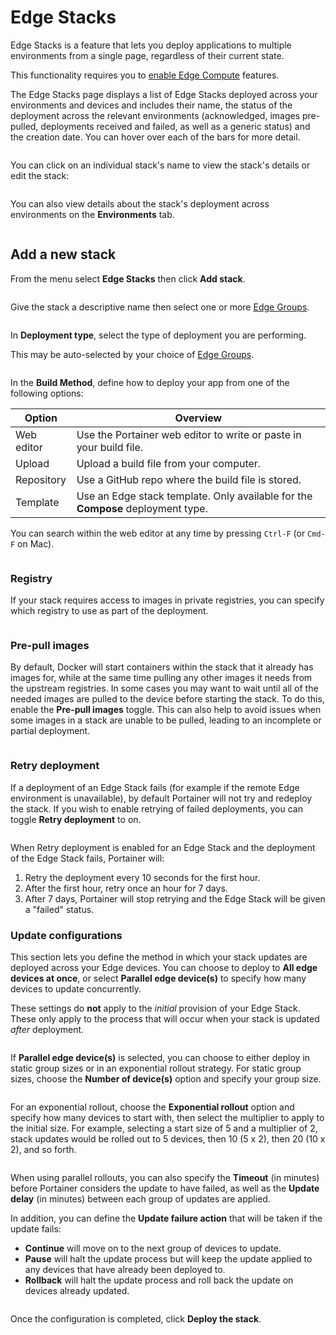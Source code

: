 # Edge Stacks

Edge Stacks is a feature that lets you deploy applications to multiple environments from a single page, regardless of their current state.&#x20;


This functionality requires you to [enable Edge Compute](../../../admin/settings/edge.md) features.


The Edge Stacks page displays a list of Edge Stacks deployed across your environments and devices and includes their name, the status of the deployment across the relevant environments (acknowledged, images pre-pulled, deployments received and failed, as well as a generic status) and the creation date. You can hover over each of the bars for more detail.

<figure><img src="../..//assets/2.19-edge-stacks-list.png" alt=""><figcaption></figcaption></figure>

You can click on an individual stack's name to view the stack's details or edit the stack:

<figure><img src="../..//assets/2.19-edge-stacks-edit-stack.png" alt=""><figcaption></figcaption></figure>

You can also view details about the stack's deployment across environments on the **Environments** tab.

<figure><img src="../..//assets/2.19-edge-stacks-edit-environment.png" alt=""><figcaption></figcaption></figure>

## Add a new stack

From the menu select **Edge Stacks** then click **Add stack**.

<figure><img src="../..//assets/2.19-edge-stacks-add.gif" alt=""><figcaption></figcaption></figure>

Give the stack a descriptive name then select one or more [Edge Groups](../groups.md).

<figure><img src="../..//assets/2.19-edge-stacks-add-name.png" alt=""><figcaption></figcaption></figure>

In **Deployment type**, select the type of deployment you are performing.


This may be auto-selected by your choice of [Edge Groups](../groups.md).


<figure><img src="../..//assets/2.15-edge-stacks-add-deptype.png" alt=""><figcaption></figcaption></figure>

In the **Build Method**, define how to deploy your app from one of the following options:

| Option     | Overview                                                                        |
| ---------- | ------------------------------------------------------------------------------- |
| Web editor | Use the Portainer web editor to write or paste in your build file.              |
| Upload     | Upload a build file from your computer.                                         |
| Repository | Use a GitHub repo where the build file is stored.                               |
| Template   | Use an Edge stack template. Only available for the **Compose** deployment type. |


You can search within the web editor at any time by pressing `Ctrl-F` (or `Cmd-F` on Mac).


<figure><img src="../..//assets/2.15-edge-stacks-add-buildmethod.png" alt=""><figcaption></figcaption></figure>

### Registry

If your stack requires access to images in private registries, you can specify which registry to use as part of the deployment.

<figure><img src="../..//assets/2.15-edge-stacks-add-registry.png" alt=""><figcaption></figcaption></figure>

### Pre-pull images

By default, Docker will start containers within the stack that it already has images for, while at the same time pulling any other images it needs from the upstream registries. In some cases you may want to wait until all of the needed images are pulled to the device before starting the stack. To do this, enable the **Pre-pull images** toggle. This can also help to avoid issues when some images in a stack are unable to be pulled, leading to an incomplete or partial deployment.

<figure><img src="../..//assets/2.18-edge-stacks-prepull.png" alt=""><figcaption></figcaption></figure>

### Retry deployment

If a deployment of an Edge Stack fails (for example if the remote Edge environment is unavailable), by default Portainer will not try and redeploy the stack. If you wish to enable retrying of failed deployments, you can toggle **Retry deployment** to on.

<figure><img src="../..//assets/2.18-edge-stacks-retry.png" alt=""><figcaption></figcaption></figure>

When Retry deployment is enabled for an Edge Stack and the deployment of the Edge Stack fails, Portainer will:

1. Retry the deployment every 10 seconds for the first hour.
2. After the first hour, retry once an hour for 7 days.
3. After 7 days, Portainer will stop retrying and the Edge Stack will be given a "failed" status.

### Update configurations

This section lets you define the method in which your stack updates are deployed across your Edge devices. You can choose to deploy to **All edge devices at once**, or select **Parallel edge device(s)** to specify how many devices to update concurrently.


These settings do **not** apply to the _initial_ provision of your Edge Stack. These only apply to the process that will occur when your stack is updated _after_ deployment.


<figure><img src="../..//assets/2.19-edge-stacks-updateconfigs.png" alt=""><figcaption></figcaption></figure>

If **Parallel edge device(s)** is selected, you can choose to either deploy in static group sizes or in an exponential rollout strategy. For static group sizes, choose the **Number of device(s)** option and specify your group size.

<figure><img src="../..//assets/2.19-edge-stacks-parallel-staticgroups.png" alt=""><figcaption></figcaption></figure>

For an exponential rollout, choose the **Exponential rollout** option and specify how many devices to start with, then select the multiplier to apply to the initial size. For example, selecting a start size of 5 and a multiplier of 2, stack updates would be rolled out to 5 devices, then 10 (5 x 2), then 20 (10 x 2), and so forth.

<figure><img src="../..//assets/2.19-edge-stacks-parallel-exponential.png" alt=""><figcaption></figcaption></figure>

When using parallel rollouts, you can also specify the **Timeout** (in minutes) before Portainer considers the update to have failed, as well as the **Update delay** (in minutes) between each group of updates are applied.&#x20;

In addition, you can define the **Update failure action** that will be taken if the update fails:&#x20;

* **Continue** will move on to the next group of devices to update.&#x20;
* **Pause** will halt the update process but will keep the update applied to any devices that have already been deployed to.&#x20;
* **Rollback** will halt the update process and roll back the update on devices already updated.

<figure><img src="../..//assets/2.19-edge-stacks-parallel-failureaction.png" alt=""><figcaption></figcaption></figure>

Once the configuration is completed, click **Deploy the stack**.
